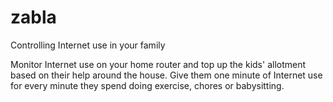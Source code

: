 # zabla
Controlling Internet use in your family

Monitor Internet use on your home router and top up the kids' allotment based on their help around the house. 
Give them one minute of Internet use for every minute they spend doing exercise, chores or babysitting.
